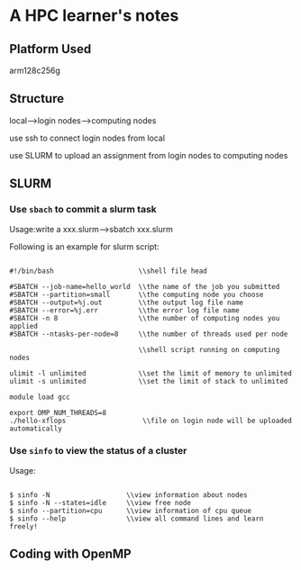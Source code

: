 # A HPC learner's notes
## Platform Used
arm128c256g

## Structure
local-->login nodes-->computing nodes

use ssh to connect login nodes from local

use SLURM to upload an assignment from login nodes to computing nodes

## SLURM
### Use ```sbach``` to commit a slurm task
Usage:write a xxx.slurm-->sbatch xxx.slurm

Following is an example for slurm script:

```shell

#!/bin/bash                     \\shell file head

#SBATCH --job-name=hello_world  \\the name of the job you submitted
#SBATCH --partition=small       \\the computing node you choose
#SBATCH --output=%j.out         \\the output log file name
#SBATCH --error=%j.err          \\the error log file name
#SBATCH -n 8                    \\the number of computing nodes you applied
#SBATCH --ntasks-per-node=8     \\the number of threads used per node

                                \\shell script running on computing nodes

ulimit -l unlimited             \\set the limit of memory to unlimited
ulimit -s unlimited             \\set the limit of stack to unlimited

module load gcc

export OMP_NUM_THREADS=8
./hello-xflops                   \\file on login node will be uploaded automatically

```

### Use ```sinfo``` to view the status of a cluster
Usage:
```

$ sinfo -N                   \\view information about nodes
$ sinfo -N --states=idle     \\view free node
$ sinfo --partition=cpu      \\view information of cpu queue
$ sinfo --help               \\view all command lines and learn freely!

```

## Coding with OpenMP
